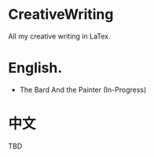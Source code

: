 # CreativeWriting
All my creative writing in LaTex.

# English.
  - The Bard And the Painter (In-Progress)

# 中文
TBD
